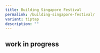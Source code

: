```yaml
---
title: Building Singapore Festival
permalink: /building-singapore-festival/
variant: tiptap
description: ""
---
```

<h2><strong>work in progress</strong></h2>
<p></p>